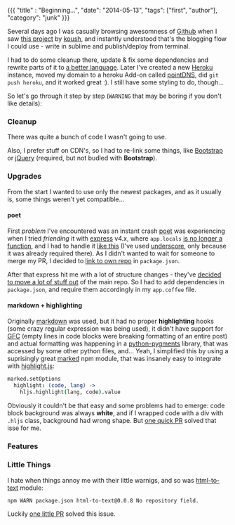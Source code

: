 {{{
  "title" : "Beginning...",
  "date": "2014-05-13",
  "tags": ["first", "author"],
  "category": "junk"
}}}


Several days ago I was casually browsing awesomness of [Github](http://github.com) when I saw [this project](https://github.com/koush/koush.com) 
by [koush](https://github.com/koush), and instantly understood that's the blogging flow I could use - write in sublime and 
publish/deploy from terminal.

I had to do some cleanup there, update & fix some dependencies and rewrite parts of it to [a better language](http://coffeescript.org/).
Later I've created a new [Heroku](https://www.heroku.com/) instance, moved my domain to a heroku Add-on called [pointDNS](https://addons.heroku.com/pointdns),
did `git push heroku`, and it worked great :). I still have some styling to do, though...

So let's go through it step by step (`WARNING` that may be boring if you don't like details):


### Cleanup
There was quite a bunch of code I wasn't going to use.

Also, I prefer stuff on CDN's, so I had to re-link some things, like [Bootstrap](http://getbootstrap.com/) or 
[jQuery](http://jquery.com) (required, but not budled with **Bootstrap**).


### Upgrades
From the start I wanted to use only the newest packages, and as it usually is, some things weren't yet compatible...

#### poet
First _problem_ I've encountered was an instant crash [poet](https://github.com/jsantell/poet) was experiencing when I 
tried _friending_ it with [express](http://expressjs.com/) v4.x, where `app.locals` 
[is no longer a function](https://github.com/visionmedia/express/wiki/Migrating-from-3.x-to-4.x#reslocals), and I had to
handle it [like this](https://github.com/jsantell/poet/pull/88/files) (I've used [underscore](http://underscorejs.org/), 
only because it was already required there). As I didn't wanted to wait for someone to merge my PR, I decided to 
[link to own repo](https://github.com/chester1000/meeDamian.com/blob/cf8c24355dce30b395ca790718fcd84815b4323b/package.json#L12) 
in `package.json`.

After that express hit me with a lot of structure changes - they've [decided to move a lot of stuff out](https://github.com/senchalabs/connect#middleware) 
of the main repo. So I had to add dependencies in `package.json`, and require them accordingly in my `app.coffee` file.

#### markdown + highlighting
Originally [markdown](https://github.com/evilstreak/markdown-js) was used, but it had no proper **highlighting** hooks 
(some crazy regular expression was being used), it didn't have support for [GFC](https://help.github.com/articles/github-flavored-markdown) 
(empty lines in code blocks were breaking formatting of an entire post) and actual formatting was happening in a [python-pygments](http://pygments.org/) 
library, that was accessed by some other python files, and... Yeah, I simplified this by using a suprisingly great [marked](https://github.com/chjj/marked)
npm module, that was insanely easy to integrate with [highlight.js](http://highlightjs.org/):

```coffeescript
marked.setOptions
  highlight: (code, lang) ->
    hljs.highlight(lang, code).value
```

Obviously it couldn't be that easy and some problems had to emerge: code block background was always **white**, and if I 
wrapped code with a div with `.hljs` class, background had wrong shape. But [one quick PR](https://github.com/chjj/marked/pulls) 
solved that isse for me.

### Features



### Little Things
I hate when things annoy me with their little warnigs, and so was [html-to-text](https://github.com/werk85/node-html-to-text) 
module:

`npm WARN package.json html-to-text@0.0.8 No repository field.`

Luckily [one little PR](https://github.com/werk85/node-html-to-text/pull/19) solved this issue.

